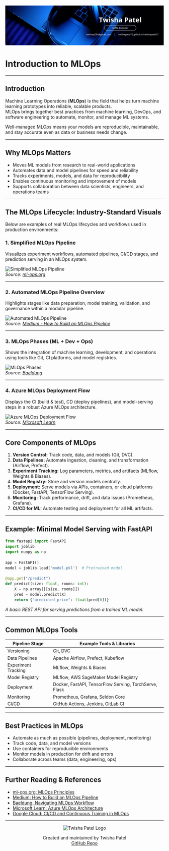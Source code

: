 ![Banner](https://github.com/twishapatel12/AI-ML-Journal/blob/main/assets/aiml-banner.png)

# Introduction to MLOps

---

## Introduction

Machine Learning Operations (**MLOps**) is the field that helps turn machine learning prototypes into reliable, scalable products.  
MLOps brings together best practices from machine learning, DevOps, and software engineering to automate, monitor, and manage ML systems.

Well-managed MLOps means your models are reproducible, maintainable, and stay accurate even as data or business needs change.

---

## Why MLOps Matters

- Moves ML models from research to real-world applications
- Automates data and model pipelines for speed and reliability
- Tracks experiments, models, and data for reproducibility
- Enables continuous monitoring and improvement of models
- Supports collaboration between data scientists, engineers, and operations teams

---

## The MLOps Lifecycle: Industry-Standard Visuals

Below are examples of real MLOps lifecycles and workflows used in production environments:

### 1. Simplified MLOps Pipeline

Visualizes experiment workflows, automated pipelines, CI/CD stages, and prediction serving in an MLOps system.

![Simplified MLOps Pipeline](https://ml-ops.org/images/mlops-principles-diagram.png)  
*Source: [ml-ops.org](https://ml-ops.org/content/mlops-principles)*

---

### 2. Automated MLOps Pipeline Overview

Highlights stages like data preparation, model training, validation, and governance within a modular pipeline.

![Automated MLOps Pipeline](https://miro.medium.com/v2/resize:fit:1400/format:webp/1*yqjLfVYn2YQ8-67FQJGsTw.png)  
*Source: [Medium - How to Build an MLOps Pipeline](https://medium.com/@odsc/how-to-build-mlops-pipeline-2ac2fd7b97a3)*

---

### 3. MLOps Phases (ML + Dev + Ops)

Shows the integration of machine learning, development, and operations using tools like Git, CI platforms, and model registries.

![MLOps Phases](https://www.baeldung.com/wp-content/uploads/sites/4/2022/03/mlops-workflow.png)  
*Source: [Baeldung](https://www.baeldung.com/ops/machine-learning-ops)*

---

### 4. Azure MLOps Deployment Flow

Displays the CI (build & test), CD (deploy pipelines), and model-serving steps in a robust Azure MLOps architecture.

![Azure MLOps Deployment Flow](https://learn.microsoft.com/en-us/azure/architecture/ai-ml/media/guide/machine-learning-operations-v2/mlops-architecture-v2.svg)  
*Source: [Microsoft Learn](https://learn.microsoft.com/en-us/azure/architecture/ai-ml/guide/machine-learning-operations-v2)*

---

## Core Components of MLOps

1. **Version Control:** Track code, data, and models (Git, DVC).
2. **Data Pipelines:** Automate ingestion, cleaning, and transformation (Airflow, Prefect).
3. **Experiment Tracking:** Log parameters, metrics, and artifacts (MLflow, Weights & Biases).
4. **Model Registry:** Store and version models centrally.
5. **Deployment:** Serve models via APIs, containers, or cloud platforms (Docker, FastAPI, TensorFlow Serving).
6. **Monitoring:** Track performance, drift, and data issues (Prometheus, Grafana).
7. **CI/CD for ML:** Automate testing and deployment for all ML artifacts.

---

## Example: Minimal Model Serving with FastAPI

```python
from fastapi import FastAPI
import joblib
import numpy as np

app = FastAPI()
model = joblib.load('model.pkl')  # Pretrained model

@app.get("/predict")
def predict(size: float, rooms: int):
    X = np.array([[size, rooms]])
    pred = model.predict(X)
    return {"predicted_price": float(pred[0])}
````

*A basic REST API for serving predictions from a trained ML model.*

---

## Common MLOps Tools

| Pipeline Stage      | Example Tools & Libraries                              |
| ------------------- | ------------------------------------------------------ |
| Versioning          | Git, DVC                                               |
| Data Pipelines      | Apache Airflow, Prefect, Kubeflow                      |
| Experiment Tracking | MLflow, Weights & Biases                               |
| Model Registry      | MLflow, AWS SageMaker Model Registry                   |
| Deployment          | Docker, FastAPI, TensorFlow Serving, TorchServe, Flask |
| Monitoring          | Prometheus, Grafana, Seldon Core                       |
| CI/CD               | GitHub Actions, Jenkins, GitLab CI                     |

---

## Best Practices in MLOps

* Automate as much as possible (pipelines, deployment, monitoring)
* Track code, data, and model versions
* Use containers for reproducible environments
* Monitor models in production for drift and errors
* Collaborate across teams (data, engineering, ops)

---

## Further Reading & References

* [ml-ops.org: MLOps Principles](https://ml-ops.org/content/mlops-principles)
* [Medium: How to Build an MLOps Pipeline](https://medium.com/@odsc/how-to-build-mlops-pipeline-2ac2fd7b97a3)
* [Baeldung: Navigating MLOps Workflow](https://www.baeldung.com/ops/machine-learning-ops)
* [Microsoft Learn: Azure MLOps Architecture](https://learn.microsoft.com/en-us/azure/architecture/ai-ml/guide/machine-learning-operations-v2)
* [Google Cloud: CI/CD and Continuous Training in MLOps](https://cloud.google.com/architecture/mlops-continuous-delivery-and-automation-pipelines-in-machine-learning)

---

<p align="center">
  <img src="https://github.com/twishapatel12/AI-ML-Journal/blob/main/assets/twisha-patel-logo.png" alt="Twisha Patel Logo" width="80"/>
</p>
<p align="center">
  Created and maintained by Twisha Patel  
  <br>
  <a href="https://github.com/twishapatel12/AI-ML-Journal">GitHub Repo</a>
</p>